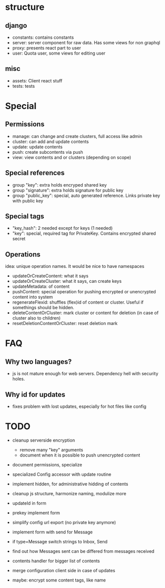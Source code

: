 


# structure
## django

* constants: contains constants
* server: server component for raw data. Has some views for non graphql
* proxy: presents react part to user
* user: Quota user, some views for editing user

## misc
* assets: Client react stuff
* tests: tests

# Special

## Permissions
* manage: can change and create clusters, full access like admin
* cluster: can add and update contents
* update: update contents
* push: create subcontents via push
* view: view contents and or clusters (depending on scope)

## Special references
* group "key": extra holds encryped shared key
* group "signature": extra holds signature for public key
* group "public_key": special, auto generated reference. Links private key with public key

## Special tags
* "key_hash": 2 needed except for keys (1 needed)
* "key": special, required tag for PrivateKey. Contains encrypted shared secret

## Operations
idea: unique operation names. It would be nice to have namespaces
* updateOrCreateContent: what it says
* updateOrCreateCluster: what it says, can create keys
* updateMetadata: of content
* pushContent: special operation for pushing encrypted or unencrypted content into system
* regenerateFlexid: shuffles (flex)id of content or cluster. Useful if somethings should be hidden.
* deleteContentOrCluster: mark cluster or content for deletion (in case of cluster also to children)
* resetDeletionContentOrCluster: reset deletion mark


# FAQ

## Why two languages?

- js is not mature enough for web servers. Dependency hell with security holes.

## Why id for updates
- fixes problem with lost updates, especially for hot files like config

# TODO
* cleanup serverside encryption
  * remove many "key" arguments
  * document when it is possible to push unencrypted content
* document permissions, specialize
* specialized Config accessor with update routine
* implement hidden, for administrative hidding of contents
* cleanup js structure, harmonize naming, modulize more
* updateId in form
* prekey implement form
* simplify config url export (no private key anymore)
* implement form with send for Message
* if type=Message switch strings to Inbox, Send
* find out how Messages sent can be differed from messages received
* contents handler for bigger list of contents

* merge configuration client side in case of updates
* maybe: encrypt some content tags, like name
